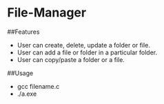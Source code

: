 # File-Manager

##Features
- User can create, delete, update a folder or file.
- User can add a file or folder in a particular folder.
- User can copy/paste a folder or a file.

##Usage
- gcc filename.c
- ./a.exe
